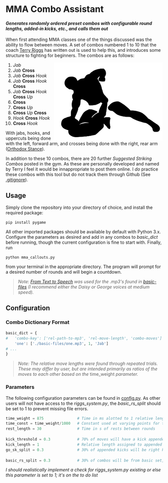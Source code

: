 # MMA Combo Assistant

#### *Generates randomly ordered preset combos with configurable round lengths, added-in kicks, etc., and calls them out*

When first attending MMA classes one of the things discussed was the ability to flow between moves. A set of combos numbered 1 to 10 that the coach [Terry Riggs](https://www.warriormma.ca/) has written out is used to help this, and introduces some structure to fighting for beginners. The combos are as follows:

<img align="right" width="350" height="250" title="mma-silo" src="./misc/mma-img.png">

1. *Jab*
2. *Jab* **Cross**
3. *Jab* **Cross** *Hook*
4. *Jab* **Cross** *Hook* **Cross**
5. *Jab* **Cross** *Hook* **Cross** *Up*
6. **Cross**
7. **Cross** *Up*
8. **Cross** *Up* **Cross**
9. *Hook* **Cross** *Hook*
10. **Cross** *Hook*

With jabs, hooks, and uppercuts being done with the left, forward arm, and crosses being done with the right, rear arm ([Orthodox Stance](https://en.wikipedia.org/wiki/Orthodox_stance)).

In addition to these 10 combos, there are 20 further *Suggested Striking Combos* posted in the gym. As these are personally developed and named by Terry I feel it would be innappropriate to post them online. I *do* practice these combos with this tool but do not track them through Github (See [.gitignore](.gitignore)). 

## Usage
Simply clone the repository into your directory of choice, and install the required package:
```shell
pip install pygame
```
All other imported packages should be available by default with Python 3.x. Configure the parameters as desired and add in any combos to *basic_dict* before running, though the current configuration is fine to start with. Finally, run
```shell
python mma_callouts.py
```
from your terminal in the appropriate directory. The program will prompt for a desired number of rounds and will begin a countdown.

>*Note: [From Text to Speech](http://www.fromtexttospeech.com/) was used for the .mp3's found in [basic-files](basic-files) (I recommend either the Daisy or George voices at medium speed).*


## Configuration
### **Combo Dictionary Format**
```python
basic_dict = {
#   'combo-key': ['rel-path-to-mp3', 'rel-move-length', 'combo-moves']
    'one': ['./basic-files/one.mp3', 1, 'Jab']
# ...
}
```
> *Note: The relative move lengths were found through repeated trials. These may differ by user, but are intended primarily as ratios of the moves to each other based on the* time_weight *parameter.*

### **Parameters**
The following configuration parameters can be found in [config.py](config.py). As other users will not have access to the *riggs_system.py*, the *basic_rs_split* should be set to 1 to prevent missing file errors.

```python
time_weight = 875               # Time in ms alotted to 1 relative length unit for moves
time_const = time_weight/1000   # Constant used at varying points for time calculations
rest_length = 30                # Time in s of rests between rounds

kick_threshold = 0.3            # 70% of moves will have a kick appended
kick_length = 1                 # Relative length assigned to appended kicks
go_sk_split = 0.3               # 30% of appended kicks will be right kicks, 70% will be switch-kicks

basic_rs_split = 0.3            # 30% of combos will be from basic set, 70% will be from riggs system set
```
*I should realistically implement a check for riggs_system.py existing or else this parameter is set to 1; it's on the to do list*